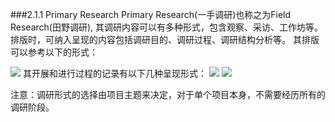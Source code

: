 ###2.1.1 Primary Research
Primary Research(一手调研)也称之为Field Research(田野调研), 其调研内容可以有多种形式，包含观察、采访、工作坊等。排版时，可纳入呈现的内容包括调研目的、调研过程、调研结构分析等。
其排版可以参考以下的形式：

![](http://kitpic.makebi.net/ixd/1_1.jpg)
其开展和进行过程的记录有以下几种呈现形式：
![](http://kitpic.makebi.net/ixd/1_1_1.jpg)
![](http://kitpic.makebi.net/ixd/1_1_2.jpg)



注意：调研形式的选择由项目主题来决定，对于单个项目本身，不需要经历所有的调研阶段。